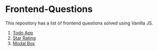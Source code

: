 # Frontend-Questions

This repository has a list of frontend questions solved using Vanilla JS.

1. <a href="https://github.com/29nikita/Vanilla-JS-Frontend-Questions/tree/main/Todo%20App">Todo App</a>
2. <a href="https://github.com/29nikita/Vanilla-JS-Frontend-Questions/tree/main/Star%20Rating">Star Rating</a>
3. <a href="https://github.com/29nikita/Vanilla-JS-Frontend-Questions/tree/main/Modal%20Box">Modal Box</a>
